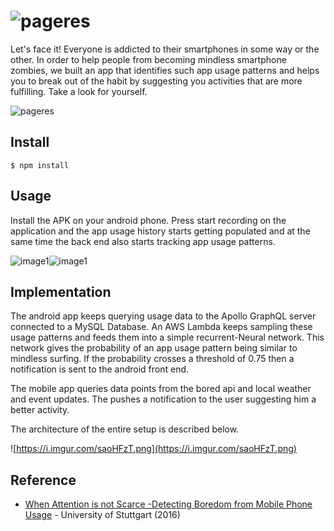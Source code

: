 
# ![pageres](https://i.imgur.com/50tfiFo.png)
Let's face it! Everyone is addicted to their smartphones in some way or the other. 
In order to help people from becoming mindless smartphone zombies, we built an app that identifies such app usage patterns and helps you to break out of the habit by suggesting you activities that are more fulfilling. Take a look for yourself. 

![pageres](https://i.imgur.com/PuGw6dP.jpg)

## Install

```
$ npm install 
```


## Usage
Install the  APK on your android phone. 
Press start recording on the application and the app usage history starts getting populated and at the same time the back end also starts tracking app usage patterns.

![image1](https://i.imgur.com/yVHaid5.png)![image1](https://i.imgur.com/kNtPNqO.png)

## Implementation
The android app keeps querying usage data to the Apollo GraphQL server connected to a MySQL Database. 
An AWS Lambda keeps sampling these usage patterns and feeds them into a simple recurrent-Neural network. 
This network gives the probability of an app usage pattern being similar to mindless surfing. 
If the probability crosses a threshold of 0.75 then a notification is sent to the android front end. 

The mobile app queries data points from the bored api and local weather and event updates. The pushes a notification to the user suggesting him a better activity. 

The architecture of the  entire setup is described below. 

![https://i.imgur.com/saoHFzT.png](https://i.imgur.com/saoHFzT.png)



## Reference

- [When Attention is not Scarce -Detecting Boredom from Mobile Phone Usage](https://pielot.org/pubs/Pielot2015-UbiComp-Boredom-Detection.pdf) - University of Stuttgart (2016)
